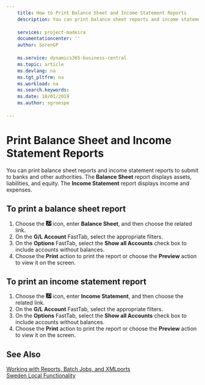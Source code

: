 ```yaml
---
    title: How to Print Balance Sheet and Income Statement Reports
    description: You can print balance sheet reports and income statement reports to submit to banks and other authorities.

    services: project-madeira
    documentationcenter: ''
    author: SorenGP

    ms.service: dynamics365-business-central
    ms.topic: article
    ms.devlang: na
    ms.tgt_pltfrm: na
    ms.workload: na
    ms.search.keywords:
    ms.date: 10/01/2019
    ms.author: sgroespe

---
```

# Print Balance Sheet and Income Statement Reports
You can print balance sheet reports and income statement reports to submit to banks and other authorities. The **Balance Sheet** report displays assets, liabilities, and equity. The **Income Statement** report displays income and expenses.  

## To print a balance sheet report  

1.  Choose the ![Search for Page or Report](../../media/ui-search/search_small.png "Search for Page or Report icon") icon, enter **Balance Sheet**, and then choose the related link.  
2.  On the **G/L Account** FastTab, select the appropriate filters.  
3.  On the **Options** FastTab, select the **Show all Accounts** check box to include accounts without balances.  
4.  Choose the **Print** action to print the report or choose the **Preview** action to view it on the screen.  

## To print an income statement report  

1.  Choose the ![Search for Page or Report](../../media/ui-search/search_small.png "Search for Page or Report icon") icon, enter **Income Statement**, and then choose the related link.  
2.  On the **G/L Account** FastTab, select the appropriate filters.  
3.  On the **Options** FastTab, select the **Show all Accounts** check box to include accounts without balances.  
4.  Choose the **Print** action to print the report or choose the **Preview** action to view it on the screen.  

## See Also  
 [Working with Reports, Batch Jobs, and XMLports](../../ui-work-report.md)   
 [Sweden Local Functionality](sweden-local-functionality.md)
